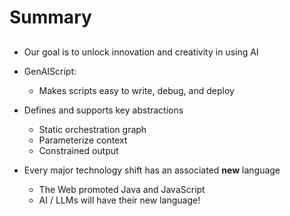 # Summary
##
- Our goal is to unlock innovation and creativity in using AI
- GenAIScript:
    - Makes scripts easy to write, debug, and deploy

- Defines and supports key abstractions
    - Static orchestration graph
    - Parameterize context 
    - Constrained output

- Every major technology shift has an associated **new** language
    - The Web promoted Java and JavaScript
    - AI / LLMs will have their new language!




